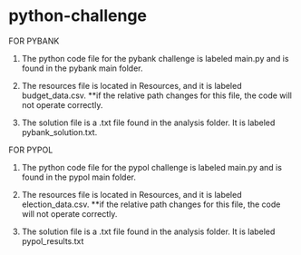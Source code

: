 # python-challenge

FOR PYBANK
1. The python code file for the pybank challenge is labeled main.py and is found in the pybank main folder.

2. The resources file is located in Resources, and it is labeled budget_data.csv. 
    **if the relative path changes for this file, the code will not operate correctly. 
3. The solution file is a .txt file found in the analysis folder. It is labeled pybank_solution.txt. 


FOR PYPOL
1. The python code file for the pypol challenge is labeled main.py and is found in the pypol main folder.

2. The resources file is located in Resources, and it is labeled election_data.csv. 
    **if the relative path changes for this file, the code will not operate correctly. 
3. The solution file is a .txt file found in the analysis folder. It is labeled pypol_results.txt